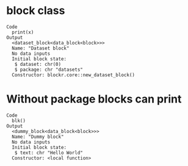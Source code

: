 # block class

    Code
      print(x)
    Output
      <dataset_block<data_block<block>>>
      Name: "Dataset block"
      No data inputs
      Initial block state:
       $ dataset: chr(0)
       $ package: chr "datasets"
      Constructor: blockr.core::new_dataset_block()

# Without package blocks can print

    Code
      blk()
    Output
      <dummy_block<data_block<block>>>
      Name: "Dummy block"
      No data inputs
      Initial block state:
       $ text: chr "Hello World"
      Constructor: <local function>

